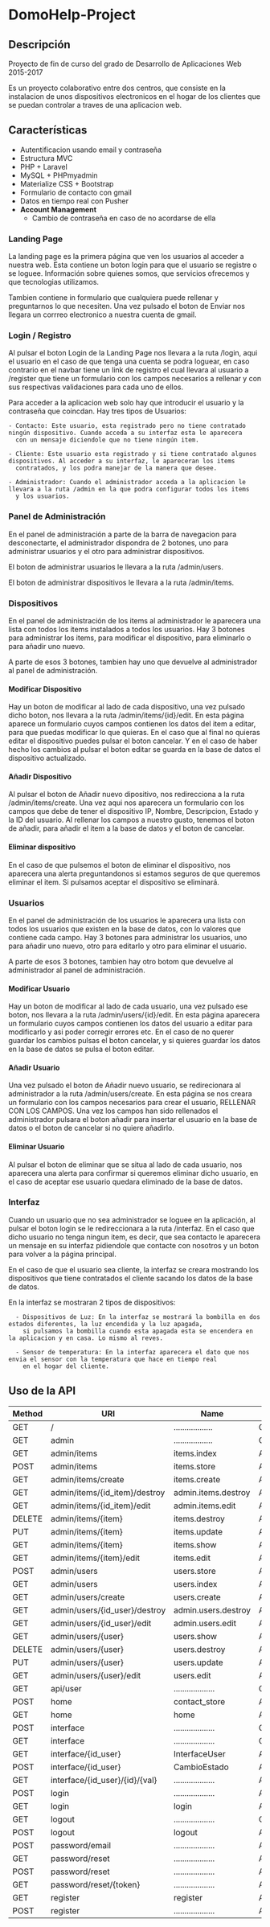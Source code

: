 # DomoHelp-Project

## Descripción

Proyecto de fin de curso del grado de Desarrollo de Aplicaciones Web 2015-2017

Es un proyecto colaborativo entre dos centros, que consiste en la instalacion de unos dispositivos electronicos en el hogar
de los clientes que se puedan controlar a traves de una aplicacion web.

Características
--------

- Autentificacion usando email y contraseña
- Estructura MVC
- PHP + Laravel
- MySQL + PHPmyadmin
- Materialize CSS + Bootstrap
- Formulario de contacto con gmail
- Datos en tiempo real con Pusher
- **Account Management**
    - Cambio de contraseña en caso de no acordarse de ella

### Landing Page
La landing page es la primera página que ven los usuarios al acceder a nuestra web. Esta contiene un boton login para que el usuario se
registre o se loguee. Información sobre quienes somos, que servicios ofrecemos y que tecnologias utilizamos.

Tambien contiene in formulario que cualquiera puede rellenar y preguntarnos lo que necesiten. Una vez pulsado el boton de Enviar
nos llegara un corrreo electronico a nuestra cuenta de gmail.

### Login / Registro
Al pulsar el boton Login de la Landing Page nos llevara a la ruta /login, aqui el usuario en el caso de que tenga una cuenta
se podra loguear, en caso contrario en el navbar tiene un link de registro el cual llevara al usuario a /register que tiene un formulario
con los campos necesarios a rellenar y con sus respectivas validaciones para cada uno de ellos.

Para acceder a la aplicacion web solo hay que introducir el usuario y la contraseña que coincdan. Hay tres tipos de Usuarios:

    - Contacto: Este usuario, esta registrado pero no tiene contratado ningún dispositivo. Cuando acceda a su interfaz esta le aparecera
      con un mensaje diciendole que no tiene ningún item.
     
    - Cliente: Este usuario esta registrado y si tiene contratado algunos dispositivos. Al acceder a su interfaz, le apareceran los items 
      contratados, y los podra manejar de la manera que desee.
      
    - Administrador: Cuando el administrador acceda a la aplicacion le llevara a la ruta /admin en la que podra configurar todos los items
      y los usuarios.

### Panel de Administración
En el panel de administración a parte de la barra de navegacion para desconectarte, el administrador dispondra de 2 botones, uno para administrar
usuarios y el otro para administrar dispositivos.

El boton de administrar usuarios le llevara a la ruta /admin/users.

El boton de administrar dispositivos le llevara a la ruta /admin/items.

### Dispositivos
En el panel de administración de los items al administrador le aparecera una lista con todos los items instalados a todos los
usuarios. Hay 3 botones para administrar los items, para modificar el dispositivo, para eliminarlo o para añadir uno nuevo.

A parte de esos 3 botones, tambien hay uno que devuelve al administrador al panel de administración.

#### Modificar Dispositivo
Hay un boton de modificar al lado de cada dispositivo, una vez pulsado dicho boton, nos llevara a la ruta /admin/items/{id}/edit. En esta
página aparece un formulario cuyos campos contienen los datos del item a editar, para que puedas modificar lo que quieras. En el caso que al 
final no quieras editar el dispositivo puedes pulsar el boton cancelar. Y en el caso de haber hecho los cambios al pulsar el boton editar
se guarda en la base de datos el dispositivo actualizado.

#### Añadir Dispositivo
Al pulsar el boton de Añadir nuevo dipositivo, nos redirecciona a la ruta /admin/items/create. Una vez aqui nos aparecera un formulario con
los campos que debe de tener el dispositivo IP, Nombre, Descripcion, Estado y la ID del usuario. Al rellenar los campos a nuestro gusto, tenemos
el boton de añadir, para añadir el item a la base de datos y el boton de cancelar.

#### Eliminar dispositivo
En el caso de que pulsemos el boton de eliminar el dispositivo, nos aparecera una alerta preguntandonos si estamos seguros de que queremos
eliminar el item. Si pulsamos aceptar el dispositivo se eliminará. 

### Usuarios
En el panel de administración de los usuarios le aparecera una lista con todos los usuarios que existen en la base de datos, con lo valores
que contiene cada campo. Hay 3 botones para administrar los usuarios, uno para añadir uno nuevo, otro para editarlo y otro para eliminar
el usuario.

A parte de esos 3 botones, tambien hay otro botom que devuelve al administrador al panel de administración.

#### Modificar Usuario
Hay un boton de modificar al lado de cada usuario, una vez pulsado ese boton, nos llevara a la ruta /admin/users/{id}/edit. En esta página
aparecera un formulario cuyos campos contienen los datos del usuario a editar para modificarlo y asi poder corregir errores etc. En el caso
de no querer guardar los cambios pulsas el boton cancelar, y si quieres guardar los datos en la base de datos se pulsa el boton editar.

#### Añadir Usuario
Una vez pulsado el boton de Añadir nuevo usuario, se redirecionara al administrador a la ruta /admin/users/create. En esta página se nos creara
un formulario con los campos necesarios para crear el usuario, RELLENAR CON LOS CAMPOS. Una vez los campos han sido rellenados el administrador
pulsara el boton añadir para insertar el usuario en la base de datos o el boton de cancelar si no quiere añadirlo.

#### Eliminar Usuario
Al pulsar el boton de eliminar que se situa al lado de cada usuario, nos aparecera una alerta para confirmar si queremos eliminar dicho usuario,
en el caso de aceptar ese usuario quedara eliminado de la base de datos.

### Interfaz
Cuando un usuario que no sea administrador se loguee en la aplicación, al pulsar el boton login se le redireccionara a la
ruta /interfaz. En el caso que dicho usuario no tenga ningun item, es decir, que sea contacto le aparecera un mensaje en
su interfaz pidiendole que contacte con nosotros y un boton para volver a la página principal.

En el caso de que el usuario sea cliente, la interfaz se creara mostrando los dispositivos que tiene contratados el cliente
sacando los datos de la base de datos.

En la interfaz se mostraran 2 tipos de dispositivos:

      - Dispositivos de Luz: En la interfaz se mostrará la bombilla en dos estados diferentes, la luz encendida y la luz apagada,
        si pulsamos la bombilla cuando esta apagada esta se encendera en la aplicacion y en casa. Lo mismo al reves.
        
      - Sensor de temperatura: En la interfaz aparecera el dato que nos envia el sensor con la temperatura que hace en tiempo real
        en el hogar del cliente.
Uso de la API
----------------
| Method    | URI                            | Name                | Action                                                                 |
| --------- | ------------------------------ | ------------------- | ---------------------------------------------------------------------- |
| GET       | /                              |  .................. | Closure                                                                |
| GET       | admin                          |  .................. | Closure                                                                | 
| GET       | admin/items                    | items.index         | App\Http\Controllers\ItemController@index                              | 
| POST      | admin/items                    | items.store         | App\Http\Controllers\ItemController@store                              | 
| GET       | admin/items/create             | items.create        | App\Http\Controllers\ItemController@create                             | 
| GET       | admin/items/{id_item}/destroy  | admin.items.destroy | App\Http\Controllers\ItemController@destroy                            |
| GET       | admin/items/{id_item}/edit     | admin.items.edit    | App\Http\Controllers\ItemController@edit                               |
| DELETE    | admin/items/{item}             | items.destroy       | App\Http\Controllers\ItemController@destroy                            |
| PUT       | admin/items/{item}             | items.update        | App\Http\Controllers\ItemController@update                             |
| GET       | admin/items/{item}             | items.show          | App\Http\Controllers\ItemController@show                               |
| GET       | admin/items/{item}/edit        | items.edit          | App\Http\Controllers\ItemController@edit                               |
| POST      | admin/users                    | users.store         | App\Http\Controllers\UserController@store                              |
| GET       | admin/users                    | users.index         | App\Http\Controllers\UserController@index                              |
| GET       | admin/users/create             | users.create        | App\Http\Controllers\UserController@create                             |
| GET       | admin/users/{id_user}/destroy  | admin.users.destroy | App\Http\Controllers\UserController@destroy                            |
| GET       | admin/users/{id_user}/edit     | admin.users.edit    | App\Http\Controllers\UserController@edit                               |
| GET       | admin/users/{user}             | users.show          | App\Http\Controllers\UserController@show                               |
| DELETE    | admin/users/{user}             | users.destroy       | App\Http\Controllers\UserController@destroy                            | 
| PUT       | admin/users/{user}             | users.update        | App\Http\Controllers\UserController@update                             |
| GET       | admin/users/{user}/edit        | users.edit          | App\Http\Controllers\UserController@edit                               |
| GET       | api/user                       | ................... | Closure                                                                |
| POST      | home                           | contact_store       | App\Http\Controllers\HomeController@store                              |
| GET       | home                           | home                | App\Http\Controllers\HomeController@create                             |
| POST      | interface                      | ................... | Closure                                                                |
| GET       | interface                      | ................... | Closure                                                                |
| GET       | interface/{id_user}            | InterfaceUser       | App\Http\Controllers\stateController@sacarItems                        |
| POST      | interface/{id_user}            | CambioEstado        | App\Http\Controllers\InterfaceController@sendCommand                   |
| GET       | interface/{id_user}/{id}/{val} | ................... | App\Http\Controllers\stateController@getItemState                      |
| POST      | login                          | ................... | App\Http\Controllers\Auth\LoginController@login                        |
| GET       | login                          | login               | App\Http\Controllers\Auth\LoginController@showLoginForm                | 
| GET       | logout                         | ................... | Closure                                                                | 
| POST      | logout                         | logout              | App\Http\Controllers\Auth\LoginController@logout                       |
| POST      | password/email                 | ................... | App\Http\Controllers\Auth\ForgotPasswordController@sendResetLinkEmail  |
| GET       | password/reset                 | ................... | App\Http\Controllers\Auth\ForgotPasswordController@showLinkRequestForm |
| POST      | password/reset                 | ................... | App\Http\Controllers\Auth\ResetPasswordController@reset                |
| GET       | password/reset/{token}         | ................... | App\Http\Controllers\Auth\ResetPasswordController@showResetForm        |
| GET       | register                       | register            | App\Http\Controllers\Auth\RegisterController@showRegistrationForm      |
| POST      | register                       | ................... | App\Http\Controllers\Auth\RegisterController@register                  |

        
